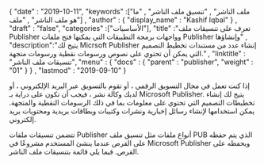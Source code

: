 {
  "date" : "2019-10-11",
  "keywords" :["ملف الناشر" , "تنسيق ملف الناشر" , "ما هو ملف الناشر" , "ملف"] ,
  "author" : {
    "display_name" : "Kashif Iqbal"
} ,
  "draft" : "false",
  "categories" :["الأساسيات"],
  "title" :"تعرف على تنسيقات ملف Publisher وواجهات برمجة التطبيقات التي يمكنها فتح ملفات Publisher وإنشاؤها" ,
  "description":"يتيح لك Micrsoft Publisher إنشاء عدد من مستندات تخطيط التصميم التي يمكن أن تحتوي على نصوص ورسومات نقطية ورسومات متجهة." ,
  "linktitle" : "تنسيقات ملف الناشر",
  "menu" : {
    "docs" : {
      "parent" : "publisher",
      "weight" : "01"
}
} ,
  "lastmod" : "2019-09-10"
}

إذا كنت تعمل في مجال التسويق الرقمي ، أو تقوم بالتسويق عبر البريد الإلكتروني ، أو لديك وكالة نشر ، فيجب أن تكون على دراية بـ Microsoft Publisher. يتيح لك إنشاء تخطيطات التصميم التي تحتوي على معلومات بما في ذلك الرسومات النقطية والمتجهة. يمكن استخدامها لإنشاء رسائل إخبارية ونشرات وكتيبات وبطاقات بريدية ومحتويات بريد إلكتروني.

تتضمن تنسيقات ملفات Publisher أنواع ملفات مثل تنسيق ملف PUB الذي يتم حفظه على القرص عندما ينشئ المستخدم مشروعًا في Microsoft Publisher ويحفظه على القرص. فيما يلي قائمة بتنسيقات ملف الناشر.

